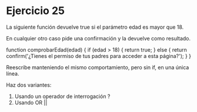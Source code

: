 <h1>Ejercicio 25</h1>
<p>La siguiente función devuelve true si el parámetro edad es mayor que 18.</p>
<p>En cualquier otro caso pide una confirmación y la devuelve como resultado.</p>
  function comprobarEdad(edad) {
    if (edad > 18) {
      return true;
    } else {
      return confirm('¿Tienes el permiso de tus padres para acceder a esta página?');
    }
  }
<p>Reescribe manteniendo el mismo comportamiento, pero sin if, en una única línea.</p>
<p>Haz dos variantes:</p>
<ol>
  <li>Usando un operador de interrogación ?</li>
  <li>Usando OR ||</li>
</ol>